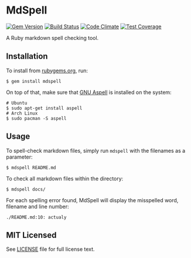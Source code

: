 # MdSpell

[![Gem Version](https://badge.fury.io/rb/mdspell.svg)](http://badge.fury.io/rb/mdspell)
[![Build Status](https://travis-ci.org/mtuchowski/mdspell.svg)](
https://travis-ci.org/mtuchowski/mdspell)
[![Code Climate](https://codeclimate.com/github/mtuchowski/mdspell/badges/gpa.svg)](
https://codeclimate.com/github/mtuchowski/mdspell)
[![Test Coverage](https://codeclimate.com/github/mtuchowski/mdspell/badges/coverage.svg)](
https://codeclimate.com/github/mtuchowski/mdspell/coverage)

A Ruby markdown spell checking tool.

## Installation

To install from [rubygems.org](http://rubygems.org/), run:

```console
$ gem install mdspell
```

On top of that, make sure that [GNU Aspell](http://aspell.net/) is installed on the system:

```console
# Ubuntu
$ sudo apt-get install aspell
# Arch Linux
$ sudo pacman -S aspell
```

## Usage

To spell-check markdown files, simply run `mdspell` with the filenames as a parameter:

```console
$ mdspell README.md
```

To check all markdown files within the directory:

```console
$ mdspell docs/
```

For each spelling error found, MdSpell will display the misspelled word, filename and line number:

```console
./README.md:10: actualy
```

## MIT Licensed

See [LICENSE](https://github.com/mtuchowski/mdspell/blob/master/LICENSE) file for full license
text.
